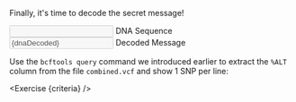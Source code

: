 <script>
/*
	bowtie2 -x $REF -U reads.fq -S aligned.sam; samtools sort -o aligned.bam aligned.sam;  bcftools mpileup -f $REF_FASTA aligned.bam | bcftools call -m -v -Ob -o variants.bcf -; bcftools index variants.bcf

	bowtie2 -x $REF -U morereads.fq -S aligned2.sam; samtools sort -o aligned2.bam aligned2.sam;  bcftools mpileup -f $REF_FASTA aligned2.bam | bcftools call -m -v -Ob -o variants2.bcf -; bcftools index variants2.bcf

	bcftools merge variants.bcf variants2.bcf > combined.vcf; bcftools query -f "%ALT\n" combined.vcf > secret
*/

import { onMount } from "svelte";
import { CLI } from "./terminal/cli";
import Link from "./components/Link.svelte";
import Execute from "./components/Execute.svelte";
import Exercise from "./components/Exercise.svelte";

// State
let dnaEncoded = "-";
let dnaDecoded = "";
$: dnaDecoded = binaryToString(dnaEncoded.replaceAll("\n", "").split("").map(b => {
	// https://science.sciencemag.org/content/337/6102/1628
	if(b == "A" || b == "C") return "0";
	else return "1";
}).join("")) || "-";

// Converter
// https://stackoverflow.com/a/53247859
function binaryToString(input) {
	let bytesLeft = input;
	let result = '';

	// Check if we have some bytes left
	while (bytesLeft.length) {
		// Get the first digits
		const byte = bytesLeft.substr(0, 8);
		bytesLeft = bytesLeft.substr(8);
		result += String.fromCharCode(parseInt(byte, 2));
	}
	return result;
}

let criteria = [
{
	name: "File <code>secret</code> is a file containing 1 SNP per line",
	checks: [{
		type: "file",
		path: "secret",
		action: "contents",
		commandExpected: 'bcftools query -f "%ALT\n" combined.vcf'
	}]
}];

onMount(async () => {
	setInterval(async () => {
		dnaEncoded = await $CLI.exec("cat secret");
	}, 500);
});
</script>

Finally, it's time to decode the secret message!

<div class="form-floating mb-3">
	<input type="text" class="form-control" id="floatingInput" bind:value={dnaEncoded} disabled>
	<label for="floatingInput">DNA Sequence</label>
</div>
<div class="form-floating mb-3">
	<input type="text" class="form-control" id="floatingInput2" value={dnaDecoded} disabled>
	<label for="floatingInput2">Decoded Message</label>
</div>

Use the `bcftools query` command we introduced earlier to extract the `%ALT` column from the file `combined.vcf` and show 1 SNP per line:

<Exercise {criteria} />
